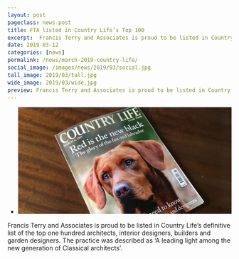 ```yaml
---
layout: post
pageclass: news-post
title: FTA listed in Country Life’s Top 100
excerpt:  Francis Terry and Associates is proud to be listed in Country Life’s definitive list of the top one hundred architects, interior designers, builders and garden designers.
date: 2019-03-12
categories: [news]
permalink: /news/march-2019-country-life/
social_image: /images/news/2019/03/social.jpg
tall_image: 2019/03/tall.jpg
wide_image: 2019/03/wide.jpg
preview: Francis Terry and Associates is proud to be listed in Country Life’s definitive list of the top one hundred architects, interior designers, builders and garden designers.
---
```

<ul class="list">
	<li class="full">
		<a class="fancybox" rel="group" href="/images/news/2019/03/country-life.jpg" title="{{ page.title }}">
			<img src="/images/news/2019/03/country-life-thumb.jpg" alt="{{ page.title }}">
		</a>
	</li>
</ul>
<p>
	Francis Terry and Associates is proud to be listed in Country Life’s definitive list of the top one hundred architects, interior designers, builders and garden designers. The practice was described as ‘A leading light among the new generation of Classical architects’.
</p>

